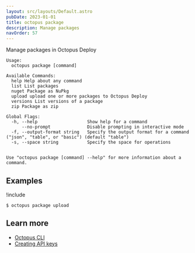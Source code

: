 ```yaml
---
layout: src/layouts/Default.astro
pubDate: 2023-01-01
title: octopus package
description: Manage packages
navOrder: 57
---
```


Manage packages in Octopus Deploy


```
Usage:
  octopus package [command]

Available Commands:
  help Help about any command
  list List packages
  nuget Package as NuPkg
  upload upload one or more packages to Octopus Deploy
  versions List versions of a package
  zip Package as zip

Global Flags:
  -h, --help                   Show help for a command
      --no-prompt              Disable prompting in interactive mode
  -f, --output-format string   Specify the output format for a command ("json", "table", or "basic") (default "table")
  -s, --space string           Specify the space for operations


Use "octopus package [command] --help" for more information about a command.
```

## Examples

!include <samples-instance>


```
$ octopus package upload

```

## Learn more

- [Octopus CLI](/docs/octopus-rest-api/cli/index.md)
- [Creating API keys](/docs/octopus-rest-api/how-to-create-an-api-key.md)